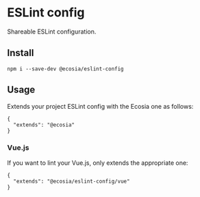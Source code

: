 # ESLint config

Shareable ESLint configuration.

## Install

```
npm i --save-dev @ecosia/eslint-config
```

## Usage

Extends your project ESLint config with the Ecosia one as follows:

```
{
  "extends": "@ecosia"
}
```

### Vue.js

If you want to lint your Vue.js, only extends the appropriate one:

```
{
  "extends": "@ecosia/eslint-config/vue"
}
```
